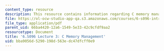 ```yaml
---
content_type: resource
description: This resource contains information regarding C memory management.
file: https://ol-ocw-studio-app-qa.s3.amazonaws.com/courses/6-s096-introduction-to-c-and-c-january-iap-2013/bba9056d5290198d563edc47dfcff0e9_MIT6_S096_IAP13_lec3.pdf
file_type: application/pdf
parent_uid: 66ba4420-12a6-1549-5e33-42c9cfdf9aa2
resourcetype: Document
title: '6.S096 Lecture 3: C Memory Management'
uid: bba9056d-5290-198d-563e-dc47dfcff0e9
---
```

